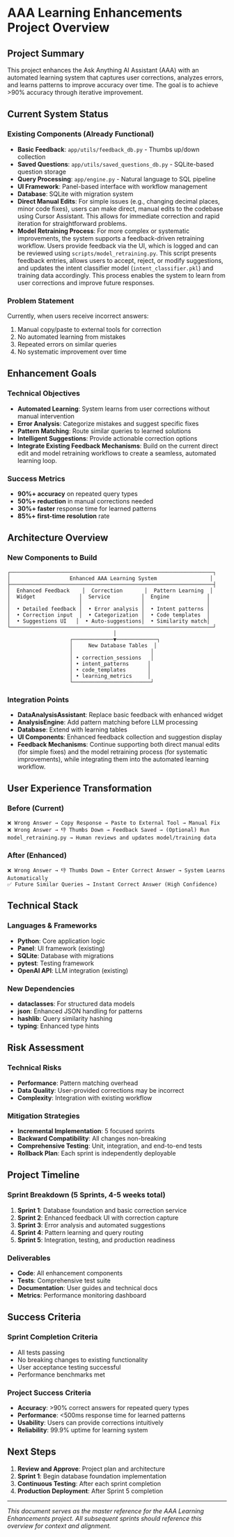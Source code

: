 # AAA Learning Enhancements Project Overview

## Project Summary

This project enhances the Ask Anything AI Assistant (AAA) with an automated learning system that captures user corrections, analyzes errors, and learns patterns to improve accuracy over time. The goal is to achieve >90% accuracy through iterative improvement.

## Current System Status

### Existing Components (Already Functional)
- **Basic Feedback**: `app/utils/feedback_db.py` - Thumbs up/down collection
- **Saved Questions**: `app/utils/saved_questions_db.py` - SQLite-based question storage
- **Query Processing**: `app/engine.py` - Natural language to SQL pipeline
- **UI Framework**: Panel-based interface with workflow management
- **Database**: SQLite with migration system
- **Direct Manual Edits**: For simple issues (e.g., changing decimal places, minor code fixes), users can make direct, manual edits to the codebase using Cursor Assistant. This allows for immediate correction and rapid iteration for straightforward problems.
- **Model Retraining Process**: For more complex or systematic improvements, the system supports a feedback-driven retraining workflow. Users provide feedback via the UI, which is logged and can be reviewed using `scripts/model_retraining.py`. This script presents feedback entries, allows users to accept, reject, or modify suggestions, and updates the intent classifier model (`intent_classifier.pkl`) and training data accordingly. This process enables the system to learn from user corrections and improve future responses.

### Problem Statement
Currently, when users receive incorrect answers:
1. Manual copy/paste to external tools for correction
2. No automated learning from mistakes
3. Repeated errors on similar queries
4. No systematic improvement over time

## Enhancement Goals

### Technical Objectives
- **Automated Learning**: System learns from user corrections without manual intervention
- **Error Analysis**: Categorize mistakes and suggest specific fixes
- **Pattern Matching**: Route similar queries to learned solutions
- **Intelligent Suggestions**: Provide actionable correction options
- **Integrate Existing Feedback Mechanisms**: Build on the current direct edit and model retraining workflows to create a seamless, automated learning loop.

### Success Metrics
- **90%+ accuracy** on repeated query types
- **50%+ reduction** in manual corrections needed
- **30%+ faster** response time for learned patterns
- **85%+ first-time resolution** rate

## Architecture Overview

### New Components to Build
```
┌─────────────────────────────────────────────────────────────────┐
│                   Enhanced AAA Learning System                 │
├─────────────────────────────────────────────────────────────────┤
│  Enhanced Feedback    │  Correction       │  Pattern Learning  │
│  Widget              │  Service          │  Engine            │
│                      │                   │                    │
│  • Detailed feedback │  • Error analysis │  • Intent patterns │
│  • Correction input  │  • Categorization │  • Code templates  │
│  • Suggestions UI   │  • Auto-suggestions│  • Similarity match│
└─────────────────────────────────────────────────────────────────┘
                                  │
                    ┌─────────────▼─────────────┐
                    │     New Database Tables  │
                    │                         │
                    │ • correction_sessions   │
                    │ • intent_patterns      │
                    │ • code_templates       │
                    │ • learning_metrics     │
                    └─────────────────────────┘
```

### Integration Points
- **DataAnalysisAssistant**: Replace basic feedback with enhanced widget
- **AnalysisEngine**: Add pattern matching before LLM processing
- **Database**: Extend with learning tables
- **UI Components**: Enhanced feedback collection and suggestion display
- **Feedback Mechanisms**: Continue supporting both direct manual edits (for simple fixes) and the model retraining process (for systematic improvements), while integrating them into the automated learning workflow.

## User Experience Transformation

### Before (Current)
```
❌ Wrong Answer → Copy Response → Paste to External Tool → Manual Fix
❌ Wrong Answer → 👎 Thumbs Down → Feedback Saved → (Optional) Run model_retraining.py → Human reviews and updates model/training data
```

### After (Enhanced)
```
❌ Wrong Answer → 👎 Thumbs Down → Enter Correct Answer → System Learns Automatically
✅ Future Similar Queries → Instant Correct Answer (High Confidence)
```

## Technical Stack

### Languages & Frameworks
- **Python**: Core application logic
- **Panel**: UI framework (existing)
- **SQLite**: Database with migrations
- **pytest**: Testing framework
- **OpenAI API**: LLM integration (existing)

### New Dependencies
- **dataclasses**: For structured data models
- **json**: Enhanced JSON handling for patterns
- **hashlib**: Query similarity hashing
- **typing**: Enhanced type hints

## Risk Assessment

### Technical Risks
- **Performance**: Pattern matching overhead
- **Data Quality**: User-provided corrections may be incorrect
- **Complexity**: Integration with existing workflow

### Mitigation Strategies
- **Incremental Implementation**: 5 focused sprints
- **Backward Compatibility**: All changes non-breaking
- **Comprehensive Testing**: Unit, integration, and end-to-end tests
- **Rollback Plan**: Each sprint is independently deployable

## Project Timeline

### Sprint Breakdown (5 Sprints, 4-5 weeks total)
1. **Sprint 1**: Database foundation and basic correction service
2. **Sprint 2**: Enhanced feedback UI with correction capture  
3. **Sprint 3**: Error analysis and automated suggestions
4. **Sprint 4**: Pattern learning and query routing
5. **Sprint 5**: Integration, testing, and production readiness

### Deliverables
- **Code**: All enhancement components
- **Tests**: Comprehensive test suite
- **Documentation**: User guides and technical docs
- **Metrics**: Performance monitoring dashboard

## Success Criteria

### Sprint Completion Criteria
- All tests passing
- No breaking changes to existing functionality
- User acceptance testing successful
- Performance benchmarks met

### Project Success Criteria
- **Accuracy**: >90% correct answers for repeated query types
- **Performance**: <500ms response time for learned patterns
- **Usability**: Users can provide corrections intuitively
- **Reliability**: 99.9% uptime for learning system

## Next Steps

1. **Review and Approve**: Project plan and architecture
2. **Sprint 1**: Begin database foundation implementation
3. **Continuous Testing**: After each sprint completion
4. **Production Deployment**: After Sprint 5 completion

---

*This document serves as the master reference for the AAA Learning Enhancements project. All subsequent sprints should reference this overview for context and alignment.* 